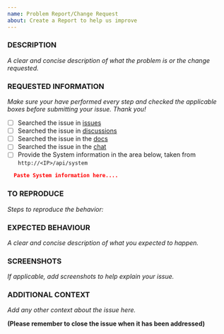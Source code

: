 ```yaml
---
name: Problem Report/Change Request
about: Create a Report to help us improve
---
```


<!-- Thanks for reporting an issue for this project. READ THIS FIRST:

Please DO NOT OPEN AN ISSUE if your EMS-ESP version is not the latest from the dev branch, please update your device before submitting your issue. Your issue might already be solved. The latest precompiled binaries of EMS-ESP can be downloaded from https://github.com/emsesp/EMS-ESP32/releases/tag/latest

Please take a few minutes to complete the requested information below.

-->

### DESCRIPTION

_A clear and concise description of what the problem is or the change requested._

### REQUESTED INFORMATION

_Make sure your have performed every step and checked the applicable boxes before submitting your issue. Thank you!_

- [ ] Searched the issue in [issues](https://github.com/emsesp/EMS-ESP32/issues)
- [ ] Searched the issue in [discussions](https://github.com/emsesp/EMS-ESP32/discussions)
- [ ] Searched the issue in the [docs](https://docs.emsesp.org/Troubleshooting/)
- [ ] Searched the issue in the [chat](https://discord.gg/3J3GgnzpyT)
- [ ] Provide the System information in the area below, taken from `http://<IP>/api/system`

```json
  Paste System information here....


```

### TO REPRODUCE

_Steps to reproduce the behavior:_

### EXPECTED BEHAVIOUR

_A clear and concise description of what you expected to happen._

### SCREENSHOTS

_If applicable, add screenshots to help explain your issue._

### ADDITIONAL CONTEXT

_Add any other context about the issue here._

**(Please remember to close the issue when it has been addressed)**
